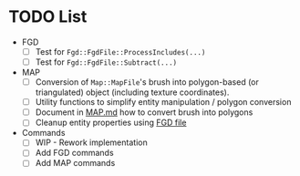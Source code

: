 # TODO List

- FGD
  -[ ] Test for `Fgd::FgdFile::ProcessIncludes(...)`
  -[ ] Test for `Fgd::FgdFile::Subtract(...)`
- MAP
  -[ ] Conversion of `Map::MapFile`'s brush into polygon-based (or triangulated) object (including texture coordinates).
  -[ ] Utility functions to simplify entity manipulation / polygon conversion
  -[ ] Document in [MAP.md](docs/GoldSrc/MAP.md) how to convert brush into polygons
  -[ ] Cleanup entity properties using [FGD file](docs/Source/FGD.md)
- Commands
  -[ ] WIP - Rework implementation
  -[ ] Add FGD commands
  -[ ] Add MAP commands
